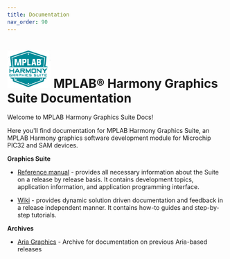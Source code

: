 ```yaml
---
title: Documentation
nav_order: 90
---
```


# ![Microchip Technology](docs/images/mhgs.png) MPLAB® Harmony Graphics Suite Documentation

Welcome to MPLAB Harmony Graphics Suite Docs!

Here you'll find documentation for MPLAB Harmony Graphics Suite, an MPLAB Harmony graphics software development module for Microchip PIC32 and SAM devices.

**Graphics Suite** 

* [Reference manual](https://automaate.github.io/gen2_wiki_sandbox/docs/legato/html/index.html) - provides all necessary information about the Suite on a release by release basis. It contains development topics, application information, and application programming interface.

* [Wiki](https://github.com/Microchip-MPLAB-Harmony/gfx/wiki) - provides dynamic solution driven documentation and feedback in a release independent manner. It contains how-to guides and step-by-step tutorials.

**Archives**

* [Aria Graphics](https://automaate.github.io/gen2_wiki_sandbox/docs/aria/html/index.html) - Archive for documentation on previous Aria-based releases
